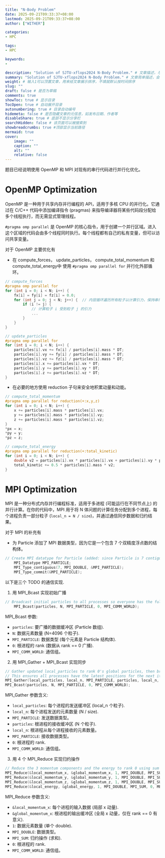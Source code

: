 ```yaml
---
title: "N-Body Problem"
date: 2025-09-21T09:33:37+08:00
lastmod: 2025-09-21T09:33:37+08:00
author: ["WITHER"]

categories:
- HPC

tags:
- HPC

keywords:
- 

description: "Solution of SJTU-xflops2024 N-Body Problem." # 文章描述，与搜索优化相关
summary: "Solution of SJTU-xflops2024 N-Body Problem." # 文章简单描述，会展示在主页
weight: # 输入1可以顶置文章，用来给文章展示排序，不填就默认按时间排序
slug: ""
draft: false # 是否为草稿
comments: true
showToc: true # 显示目录
TocOpen: true # 自动展开目录
autonumbering: true # 目录自动编号
hidemeta: false # 是否隐藏文章的元信息，如发布日期、作者等
disableShare: true # 底部不显示分享栏
searchHidden: false # 该页面可以被搜索到
showbreadcrumbs: true #顶部显示当前路径
mermaid: true
cover:
    image: ""
    caption: ""
    alt: ""
    relative: false
---
```



题目已经说明使用 OpenMP 和 MPI 对现有的串行代码进行并行化优化。

# OpenMP Optimization

OpenMP 是一种用于共享内存并行编程的 API，适用于多核 CPU 的并行化。它通过在 C/C++ 代码中添加编译指令 (pragmas) 来指导编译器将某些代码段分配给多个线程执行，而无需显式管理线程。

`#pragma omp parallel` 是 OpenMP 的核心指令，用于创建一个并行区域。进入这个区域的代码会由多个线程同时执行。每个线程都有自己的私有变量，但可以访问共享变量。

对于 OpenMP 主要优化有
- 在 compute_forces， update_particles， compute_total_momentum 和compute_total_energy中 使用 `#pragma omp parallel for` 并行化外部循环。

```cpp
// compute_forces
#pragma omp parallel for
for (int i = 0; i < N; i++) {
    fx[i] = fy[i] = fz[i] = 0.0;
    for (int j = 0; j < N; j++) {  // 内层循环遍历所有粒子以计算引力，保持串行
        if (i != j) {
            // 计算粒子 i 受到粒子 j 的引力
            ...
        }
    }
}

// update_particles
#pragma omp parallel for
for (int i = 0; i < N; i++) {
    particles[i].vx += fx[i] / particles[i].mass * DT;
    particles[i].vy += fy[i] / particles[i].mass * DT;
    particles[i].vz += fz[i] / particles[i].mass * DT;
    particles[i].x += particles[i].vx * DT;
    particles[i].y += particles[i].vy * DT;
    particles[i].z += particles[i].vz * DT;
}

```

- 在必要的地方使用 reduction 子句来安全地积累动量和动能。

```cpp
// compute_total_momentum
#pragma omp parallel for reduction(+:x,y,z)
for (int i = 0; i < N; i++) {
    x += particles[i].mass * particles[i].vx;
    y += particles[i].mass * particles[i].vy;
    z += particles[i].mass * particles[i].vz;
}
*px = x;
*py = y;
*pz = z;

// compute_total_energy
#pragma omp parallel for reduction(+:total_kinetic)
for (int i = 0; i < N; i++) {
    double v2 = particles[i].vx * particles[i].vx + particles[i].vy * particles[i].vy + particles[i].vz * particles[i].vz;
    total_kinetic += 0.5 * particles[i].mass * v2;
}
```

# MPI Optimization

MPI 是一种分布式内存并行编程标准，适用于多进程 (可能运行在不同节点上) 的并行计算。在你的代码中，MPI 用于将 N 体问题的计算任务分配到多个进程，每个进程负责一部分粒子 (`local_n = N / size`)，并通过通信同步数据和归约结果。

对于 MPI 的补充有

- 为 Particle 添加了 MPI 数据类型，因为它是一个包含 7 个双精度浮点数的结构体。
```cpp
// Create MPI datatype for Particle (added: since Particle is 7 contiguous doubles)
    MPI_Datatype MPI_PARTICLE;
    MPI_Type_contiguous(7, MPI_DOUBLE, &MPI_PARTICLE);
    MPI_Type_commit(&MPI_PARTICLE);
```

以下是三个 TODO 的通信实现.

1. 用 MPI_Bcast 实现初始广播
```cpp
// Broadcast initial particles to all processes so everyone has the full global array
    MPI_Bcast(particles, N, MPI_PARTICLE, 0, MPI_COMM_WORLD);
```

MPI_Bcast 参数:

- `particles`: 要广播的数据缓冲区 (Particle 数组).
- `N`: 数据元素数量 (N=4096 个粒子).
- `MPI_PARTICLE`: 数据类型 (每个元素是 Particle 结构体).
- `0`: 根进程的 rank (数据从 rank == 0 广播).
- `MPI_COMM_WORLD`: 通信组。

2. 用 MPI_Gather + MPI_Bcast 实现同步
```cpp
// Gather updated local_particles to rank 0's global particles, then broadcast the updated global to all processes
// This ensures all processes have the latest positions for the next iteration and for consistent energy/momentum calculations
MPI_Gather(local_particles, local_n, MPI_PARTICLE, particles, local_n, MPI_PARTICLE, 0, MPI_COMM_WORLD);
MPI_Bcast(particles, N, MPI_PARTICLE, 0, MPI_COMM_WORLD);
```

MPI_Gather 参数含义:
- `local_particles`: 每个进程的发送缓冲区 (local_n 个粒子).
- `local_n`: 每个进程发送的元素数量 (N / size).
- `MPI_PARTICLE`: 发送数据类型。
- `particles`: 根进程的接收缓冲区 (N 个粒子).
- `local_n`: 根进程从每个进程接收的元素数量。
- `MPI_PARTICLE`: 接收数据类型。
- `0`: 根进程的 rank.
- `MPI_COMM_WORLD`: 通信组。

3. 用 4 个 MPI_Reduce 实现归约操作

```cpp
// Reduce the 3 momentum components and the energy to rank 0 using sum (4 separate reductions as specified)
MPI_Reduce(&local_momentum_x, &global_momentum_x, 1, MPI_DOUBLE, MPI_SUM, 0, MPI_COMM_WORLD);
MPI_Reduce(&local_momentum_y, &global_momentum_y, 1, MPI_DOUBLE, MPI_SUM, 0, MPI_COMM_WORLD);
MPI_Reduce(&local_momentum_z, &global_momentum_z, 1, MPI_DOUBLE, MPI_SUM, 0, MPI_COMM_WORLD);
MPI_Reduce(&local_energy, &global_energy, 1, MPI_DOUBLE, MPI_SUM, 0, MPI_COMM_WORLD);
```

MPI_Reduce 参数含义:
- `&local_momentum_x`: 每个进程的输入数据 (局部 x 动量).
- `&global_momentum_x`: 根进程的输出缓冲区 (全局 x 动量，仅在 rank == 0 有意义).
- `1`: 数据元素数量 (单个 double).
- `MPI_DOUBLE`: 数据类型。
- `MPI_SUM`: 归约操作 (求和).
- `0`: 根进程的 rank.
- `MPI_COMM_WORLD`: 通信组。